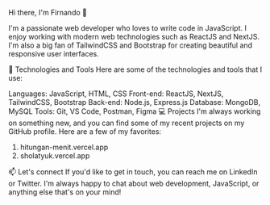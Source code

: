 Hi there, I'm Firnando 👋


I'm a passionate web developer who loves to write code in JavaScript. I enjoy working with modern web technologies such as ReactJS and NextJS. I'm also a big fan of TailwindCSS and Bootstrap for creating beautiful and responsive user interfaces.

🧰 Technologies and Tools
Here are some of the technologies and tools that I use:

Languages: JavaScript, HTML, CSS
Front-end: ReactJS, NextJS, TailwindCSS, Bootstrap
Back-end: Node.js, Express.js
Database: MongoDB, MySQL
Tools: Git, VS Code, Postman, Figma
💻 Projects
I'm always working on something new, and you can find some of my recent projects on my GitHub profile. Here are a few of my favorites:

1. hitungan-menit.vercel.app
2. sholatyuk.vercel.app

📫 Let's connect
If you'd like to get in touch, you can reach me on LinkedIn or Twitter. I'm always happy to chat about web development, JavaScript, or anything else that's on your mind!
